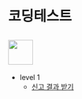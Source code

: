 # 코딩테스트

## <img src="https://velog.velcdn.com/images%2Fjesahan%2Fpost%2Fd2c41950-b7ca-45fb-876c-59c7a3ca1f99%2Fimage.png" height="50"/>
                                                                                                                                         
* level 1
  * [신고 결과 받기](programmers/1level/doc.md)
